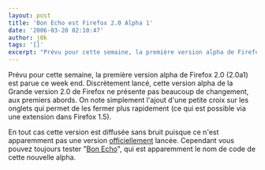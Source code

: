 ```yaml
---
layout: post
title: 'Bon Echo est Firefox 2.0 Alpha 1'
date: '2006-03-20 02:10:47'
author: j0k
tags: '[]'
excerpt: "Prévu pour cette semaine, la première version alpha de Firefox 2.0 (2.0a1) est parue ce week end. Discrètement lancé, cette version alpha de la Grande version 2.0 de Firefox ne présente pas beaucoup de changement, aux premiers abords.     \nOn note simplement l'ajout d'une petite croix sur les onglets qui permet de les fermer plus rapidement (ce qui est possible      …"
---
```


Prévu pour cette semaine, la première version alpha de Firefox 2.0 (2.0a1) est parue ce week end. Discrètement lancé, cette version alpha de la Grande version 2.0 de Firefox ne présente pas beaucoup de changement, aux premiers abords.
On note simplement l'ajout d'une petite croix sur les onglets qui permet de les fermer plus rapidement (ce qui est possible via une extension dans Firefox 1.5).

En tout cas cette version est diffusée sans bruit puisque ce n'est apparemment pas une version [officiellement](http://weblogs.mozillazine.org/asa/archives/2006/03/releases_1.html) lancée. Cependant vous pouvez toujours tester &quot;[Bon Echo](http://fr.techcrunch.com/2006/03/20/firefox-20-alpha-est-lance/)&quot;, qui est apparemment le nom de code de cette nouvelle alpha.
